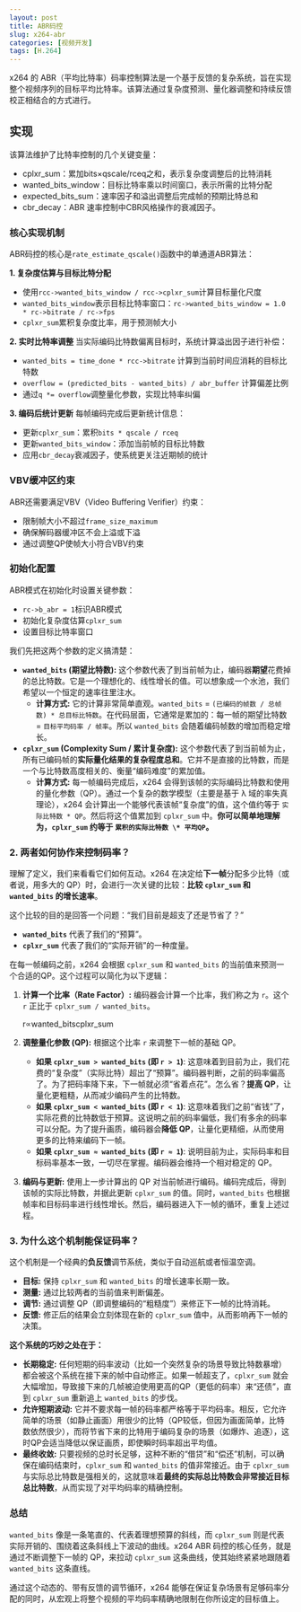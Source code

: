 ```yaml
---
layout: post
title: ABR码控
slug: x264-abr
categories: [视频开发]
tags: [H.264]
---
```

x264 的 ABR（平均比特率）码率控制算法是一个基于反馈的复杂系统，旨在实现整个视频序列的目标平均比特率。该算法通过复杂度预测、量化器调整和持续反馈校正相结合的方式进行。


## 实现

该算法维护了比特率控制的几个关键变量：
+ cplxr_sum：累加bits×qscale/rceq之和，表示复杂度调整后的比特消耗
+ wanted_bits_window：目标比特率乘以时间窗口，表示所需的比特分配
+ expected_bits_sum：速率因子和溢出调整后完成帧的预期比特总和
+ cbr_decay：ABR 速率控制中CBR风格操作的衰减因子。


### 核心实现机制

ABR码控的核心是`rate_estimate_qscale()`函数中的单通道ABR算法：

**1. 复杂度估算与目标比特分配**
- 使用`rcc->wanted_bits_window / rcc->cplxr_sum`计算目标量化尺度
- `wanted_bits_window`表示目标比特率窗口：`rc->wanted_bits_window = 1.0 * rc->bitrate / rc->fps`
- `cplxr_sum`累积复杂度比率，用于预测帧大小

**2. 实时比特率调整**
当实际编码比特数偏离目标时，系统计算溢出因子进行补偿：

- `wanted_bits = time_done * rcc->bitrate` 计算到当前时间应消耗的目标比特数
- `overflow = (predicted_bits - wanted_bits) / abr_buffer` 计算偏差比例
- 通过`q *= overflow`调整量化参数，实现比特率纠偏

**3. 编码后统计更新**
每帧编码完成后更新统计信息：

- 更新`cplxr_sum`：累积`bits * qscale / rceq`
- 更新`wanted_bits_window`：添加当前帧的目标比特数
- 应用`cbr_decay`衰减因子，使系统更关注近期帧的统计

### VBV缓冲区约束

ABR还需要满足VBV（Video Buffering Verifier）约束：

- 限制帧大小不超过`frame_size_maximum`
- 确保解码器缓冲区不会上溢或下溢
- 通过调整QP使帧大小符合VBV约束

### 初始化配置

ABR模式在初始化时设置关键参数：

- `rc->b_abr = 1`标识ABR模式
- 初始化复杂度估算`cplxr_sum`
- 设置目标比特率窗口



我们先把这两个参数的定义搞清楚：

+   **`wanted_bits` (期望比特数):** 这个参数代表了到当前帧为止，编码器**期望**花费掉的总比特数。它是一个理想化的、线性增长的值。可以想象成一个水池，我们希望以一个恒定的速率往里注水。
    +   **计算方式:** 它的计算非常简单直观。`wanted_bits` = `(已编码的帧数 / 总帧数) * 总目标比特数`。在代码层面，它通常是累加的：每一帧的期望比特数 = `目标平均码率 / 帧率`。所以 `wanted_bits` 会随着编码帧数的增加而稳定增长。
+   **`cplxr_sum` (Complexity Sum / 累计复杂度):** 这个参数代表了到当前帧为止，所有已编码帧的**实际量化结果的复杂程度总和**。它并不是直接的比特数，而是一个与比特数高度相关的、衡量“编码难度”的累加值。
    +   **计算方式:** 每一帧编码完成后，x264 会得到该帧的实际编码比特数和使用的量化参数（QP）。通过一个复杂的数学模型（主要是基于 λ 域的率失真理论），x264 会计算出一个能够代表该帧“复杂度”的值，这个值约等于 `实际比特数 * QP`。然后将这个值累加到 `cplxr_sum` 中。**你可以简单地理解为，`cplxr_sum` 约等于 `累积的实际比特数 \* 平均QP`。**



### 2. 两者如何协作来控制码率？



理解了定义，我们来看看它们如何互动。x264 在决定给**下一帧**分配多少比特（或者说，用多大的 QP）时，会进行一次关键的比较：**比较 `cplxr_sum` 和 `wanted_bits` 的增长速率**。

这个比较的目的是回答一个问题：“我们目前是超支了还是节省了？”

+   **`wanted_bits`** 代表了我们的“预算”。
+   **`cplxr_sum`** 代表了我们的“实际开销”的一种度量。

在每一帧编码之前，x264 会根据 `cplxr_sum` 和 `wanted_bits` 的当前值来预测一个合适的QP。这个过程可以简化为以下逻辑：

1.  **计算一个比率（Rate Factor）:** 编码器会计算一个比率，我们称之为 `r`。这个 `r` 正比于 `cplxr_sum / wanted_bits`。

    r∝wanted_bitscplxr_sum

1.  **调整量化参数 (QP):** 根据这个比率 `r` 来调整下一帧的基础 QP。

    +   **如果 `cplxr_sum > wanted_bits` (即 `r > 1`)**: 这意味着到目前为止，我们花费的“复杂度”（实际比特）超出了“预算”。编码器判断，之前的码率偏高了。为了把码率降下来，下一帧就必须“省着点花”。怎么省？**提高 QP**，让量化更粗糙，从而减少编码产生的比特数。
    +   **如果 `cplxr_sum < wanted_bits` (即 `r < 1`)**: 这意味着我们之前“省钱”了，实际花费的比特数低于预算。这说明之前的码率偏低，我们有多余的码率可以分配。为了提升画质，编码器会**降低 QP**，让量化更精细，从而使用更多的比特来编码下一帧。
    +   **如果 `cplxr_sum ≈ wanted_bits` (即 `r ≈ 1`)**: 说明目前为止，实际码率和目标码率基本一致，一切尽在掌握。编码器会维持一个相对稳定的 QP。

1.  **编码与更新:** 使用上一步计算出的 QP 对当前帧进行编码。编码完成后，得到该帧的实际比特数，并据此更新 `cplxr_sum` 的值。同时，`wanted_bits` 也根据帧率和目标码率进行线性增长。然后，编码器进入下一帧的循环，重复上述过程。



### 3. 为什么这个机制能保证码率？



这个机制是一个经典的**负反馈**调节系统，类似于自动巡航或者恒温空调。

+   **目标:** 保持 `cplxr_sum` 和 `wanted_bits` 的增长速率长期一致。
+   **测量:** 通过比较两者的当前值来判断偏差。
+   **调节:** 通过调整 QP（即调整编码的“粗糙度”）来修正下一帧的比特消耗。
+   **反馈:** 修正后的结果会立刻体现在新的 `cplxr_sum` 值中，从而影响再下一帧的决策。

**这个系统的巧妙之处在于：**

+   **长期稳定:** 任何短期的码率波动（比如一个突然复杂的场景导致比特数暴增）都会被这个系统在接下来的帧中自动修正。如果一帧超支了，`cplxr_sum` 就会大幅增加，导致接下来的几帧被迫使用更高的QP（更低的码率）来“还债”，直到 `cplxr_sum` 重新追上 `wanted_bits` 的步伐。
+   **允许短期波动:** 它并不要求每一帧的码率都严格等于平均码率。相反，它允许简单的场景（如静止画面）用很少的比特（QP较低，但因为画面简单，比特数依然很少），而将节省下来的比特用于编码复杂的场景（如爆炸、追逐），这时QP会适当降低以保证画质，即使瞬时码率超出平均值。
+   **最终收敛:** 只要视频的总时长足够，这种不断的“借贷”和“偿还”机制，可以确保在编码结束时，`cplxr_sum` 和 `wanted_bits` 的值非常接近。由于 `cplxr_sum` 与实际总比特数是强相关的，这就意味着**最终的实际总比特数会非常接近目标总比特数**，从而实现了对平均码率的精确控制。



### 总结



`wanted_bits` 像是一条笔直的、代表着理想预算的斜线，而 `cplxr_sum` 则是代表实际开销的、围绕着这条斜线上下波动的曲线。x264 ABR 码控的核心任务，就是通过不断调整下一帧的 QP，来拉动 `cplxr_sum` 这条曲线，使其始终紧紧地跟随着 `wanted_bits` 这条直线。

通过这个动态的、带有反馈的调节循环，x264 能够在保证复杂场景有足够码率分配的同时，从宏观上将整个视频的平均码率精确地限制在你所设定的目标值上。

